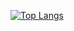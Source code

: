 [![Top Langs](https://github-readme-stats.vercel.app/api/top-langs/?username=zooioioq)](https://github.com/zooioioq/github-readme-stats)
